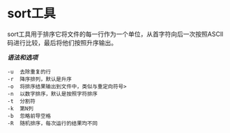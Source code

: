 # sort工具

sort工具用于排序它将文件的每一行作为一个单位，从首字符向后一次按照ASCll码进行比较，最后将他们按照升序输出。

***语法和选项***

```
-u	去除重复的行
-r	降序排列，默认是升序
-o	将排序结果输出到文件中，类似与重定向符号>
-n	以数字排序，默认是按照字符排序
-t	分割符
-k	第N列
-b	忽略前导空格
-R	随机排序，每次运行的结果均不同
```



